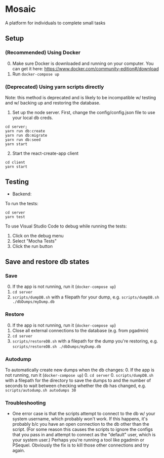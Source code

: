 # Mosaic 

A platform for individuals to complete small tasks

## Setup

### (Recommended) Using Docker

0. Make sure Docker is downloaded and running on your computer. You can get it here: https://www.docker.com/community-edition#/download
0. Run `docker-compose up`

### (Deprecated) Using yarn scripts directly

Note: this method is deprecated and is likely to be incompatible w/ testing and w/ backing up and restoring the database.

1. Set up the node server.
  First, change the config/config.json file to use your local db creds.
  
```
cd server;
yarn run db:create
yarn run db:migrate
yarn run db:seed
yarn start
```

2. Start the react-create-app client

```
cd client 
yarn start
```

## Testing

- Backend:

To run the tests:

```
cd server
yarn test
```

To use Visual Studio Code to debug while running the tests:
1. Click on the debug menu
2. Select "Mocha Tests"
3. Click the run button

## Save and restore db states

### Save
0. If the app is not running, run it (`docker-compose up`)
0. `cd server`
0. `scripts/dumpDB.sh` with a filepath for your dump, e.g. `scripts/dumpDB.sh ./dbDumps/myDump.db`

### Restore

0. If the app is not running, run it (`docker-compose up`)
0. Close all external connections to the database (e.g. from pgadmin)
0. `cd server`
0. `scripts/restoreDB.sh` with a filepath for the dump you're restoring, e.g. `scripts/restoreDB.sh ./dbDumps/myDump.db`

### Autodump

To automatically create new dumps when the db changes:
0. If the app is not running, run it (`docker-compose up`)
0. `cd server`
0. `scripts/dumpDB.sh` with a filepath for the directory to save the dumps to and the number of seconds to wait between checking whether the db has changed, e.g. `scripts/autodump.sh autodumps 30`

### Troubleshooting
- One error case is that the scripts attempt to connect to the db w/ your system username, which probably won't work. If this happens, it's probably b/c you have an open connection to the db other than the script. (For some reason this causes the scripts to ignore the configs that you pass in and attempt to connect as the "default" user, which is your system user.) Perhaps you're running a tool like pgadmin or PSequel. Obviously the fix is to kill those other connections and try again.
